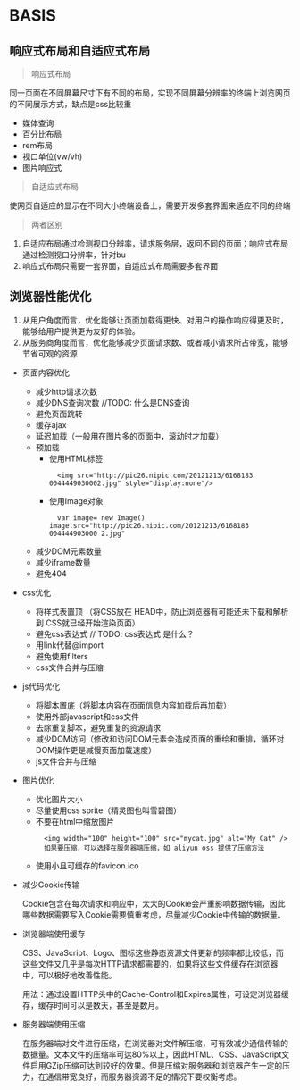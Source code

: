 # BASIS

## 响应式布局和自适应式布局

> 响应式布局

同一页面在不同屏幕尺寸下有不同的布局，实现不同屏幕分辨率的终端上浏览网页的不同展示方式，缺点是css比较重

* 媒体查询
* 百分比布局
* rem布局
* 视口单位(vw/vh)
* 图片响应式

> 自适应式布局

使网页自适应的显示在不同大小终端设备上，需要开发多套界面来适应不同的终端

> 两者区别

1. 自适应布局通过检测视口分辨率，请求服务层，返回不同的页面；响应式布局通过检测视口分辨率，针对bu
2. 响应式布局只需要一套界面，自适应式布局需要多套界面

## 浏览器性能优化

1. 从用户角度而言，优化能够让页面加载得更快、对用户的操作响应得更及时，能够给用户提供更为友好的体验。
2. 从服务商角度而言，优化能够减少页面请求数、或者减小请求所占带宽，能够节省可观的资源

* 页面内容优化
  * 减少http请求次数
  * 减少DNS查询次数  //TODO: 什么是DNS查询
  * 避免页面跳转
  * 缓存ajax
  * 延迟加载（一般用在图片多的页面中，滚动时才加载）
  * 预加载
    * 使用HTML标签
      ```
        <img src="http://pic26.nipic.com/20121213/6168183 0044449030002.jpg" style="display:none"/>
      ```
    * 使用Image对象
      ```
        var image= new Image()
      image.src="http://pic26.nipic.com/20121213/6168183 004444903000 2.jpg"
      ```
  * 减少DOM元素数量
  * 减少iframe数量
  * 避免404

* css优化
  * 将样式表置顶 （将CSS放在 HEAD中，防止浏览器有可能还未下载和解析到 CSS就已经开始渲染页面）
  * 避免css表达式  // TODO: css表达式 是什么？
  * 用link代替@import
  * 避免使用filters
  * css文件合并与压缩

* js代码优化
  * 将脚本置底（将脚本内容在页面信息内容加载后再加载）
  * 使用外部javascript和css文件
  * 去除重复脚本，避免重复的资源请求
  * 减少DOM访问（修改和访问DOM元素会造成页面的重绘和重排，循环对DOM操作更是减慢页面加载速度）
  * js文件合并与压缩

* 图片优化
  * 优化图片大小
  * 尽量使用css sprite（精灵图也叫雪碧图）
  * 不要在html中缩放图片
    ```
      <img width="100" height="100" src="mycat.jpg" alt="My Cat" />
      如果要压缩，可以选择在服务器端压缩，如 aliyun oss 提供了压缩方法
    ```
  * 使用小且可缓存的favicon.ico

* 减少Cookie传输

  Cookie包含在每次请求和响应中，太大的Cookie会严重影响数据传输，因此哪些数据需要写入Cookie需要慎重考虑，尽量减少Cookie中传输的数据量。

* 浏览器端使用缓存

  CSS、JavaScript、Logo、图标这些静态资源文件更新的频率都比较低，而这些文件又几乎是每次HTTP请求都需要的，如果将这些文件缓存在浏览器中，可以极好地改善性能。

  用法：通过设置HTTP头中的Cache-Control和Expires属性，可设定浏览器缓存，缓存时间可以是数天，甚至是数月。

* 服务器端使用压缩

  在服务器端对文件进行压缩，在浏览器对文件解压缩，可有效减少通信传输的数据量。文本文件的压缩率可达80%以上，因此HTML、CSS、JavaScript文件启用GZip压缩可达到较好的效果。但是压缩对服务器和浏览器产生一定的压力，在通信带宽良好，而服务器资源不足的情况下要权衡考虑。
